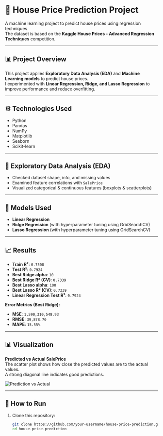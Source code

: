 # 🏡 House Price Prediction Project  

A machine learning project to predict house prices using regression techniques.  
The dataset is based on the **Kaggle House Prices - Advanced Regression Techniques** competition.  

---

## 📊 Project Overview  
This project applies **Exploratory Data Analysis (EDA)** and **Machine Learning models** to predict house prices.  
I experimented with **Linear Regression, Ridge, and Lasso Regression** to improve performance and reduce overfitting.  

---

## ⚙️ Technologies Used  
- Python  
- Pandas  
- NumPy  
- Matplotlib  
- Seaborn  
- Scikit-learn  

---

## 🔬 Exploratory Data Analysis (EDA)  
- Checked dataset shape, info, and missing values  
- Examined feature correlations with `SalePrice`  
- Visualized categorical & continuous features (boxplots & scatterplots)  

---

## 🧠 Models Used  
- **Linear Regression**  
- **Ridge Regression** (with hyperparameter tuning using GridSearchCV)  
- **Lasso Regression** (with hyperparameter tuning using GridSearchCV)  

---

## 📈 Results  

- **Train R²**: `0.7508`  
- **Test R²**: `0.7924`  
- **Best Ridge alpha**: `10`  
- **Best Ridge R² (CV)**: `0.7339`  
- **Best Lasso alpha**: `100`  
- **Best Lasso R² (CV)**: `0.7339`  
- **Linear Regression Test R²**: `0.7924`  

**Error Metrics (Best Ridge):**  
- **MSE**: `1,590,310,548.93`  
- **RMSE**: `39,878.70`  
- **MAPE**: `15.55%`  

---

## 📊 Visualization  

**Predicted vs Actual SalePrice**  
The scatter plot shows how close the predicted values are to the actual values.  
A strong diagonal line indicates good predictions.  

![Prediction vs Actual](prediction_vs_actual.png)  

---

## 🚀 How to Run  

1. Clone this repository:  
   ```bash
   git clone https://github.com/your-username/house-price-prediction.git
   cd house-price-prediction
